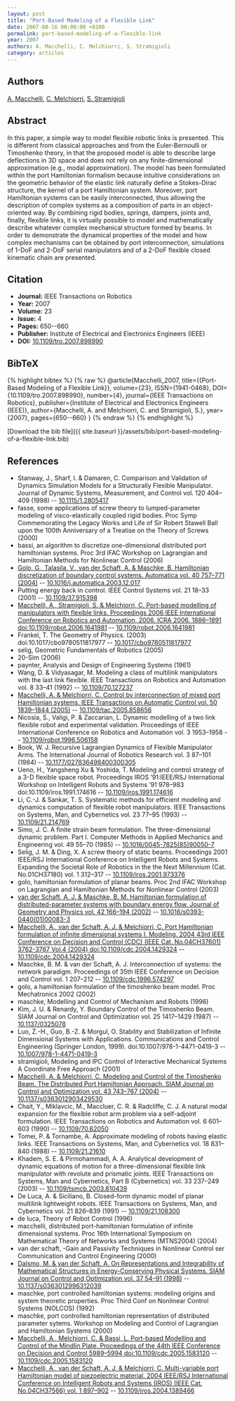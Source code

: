 ```yaml
---
layout: post
title: "Port-Based Modeling of a Flexible Link"
date: 2007-08-16 00:00:00 +0100
permalink: port-based-modeling-of-a-flexible-link
year: 2007
authors: A. Macchelli, C. Melchiorri, S. Stramigioli
category: articles
---
```

 
## Authors
[A. Macchelli](authors/alessandro-macchelli), [C. Melchiorri](authors/claudio-melchiorri), [S. Stramigioli](authors/stefano-stramigioli)
 
## Abstract
In this paper, a simple way to model flexible robotic links is presented. This is different from classical approaches and from the Euler-Bernoulli or Timoshenko theory, in that the proposed model is able to describe large deflections in 3D space and does not rely on any finite-dimensional approximation (e.g., modal approximation). The model has been formulated within the port Hamiltonian formalism because intuitive considerations on the geometric behavior of the elastic link naturally define a Stokes-Dirac structure, the kernel of a port Hamiltonian system. Moreover, port Hamiltonian systems can be easily interconnected, thus allowing the description of complex systems as a composition of parts in an object-oriented way. By combining rigid bodies, springs, dampers, joints and, finally, flexible links, it is virtually possible to model and mathematically describe whatever complex mechanical structure formed by beams. In order to demonstrate the dynamical properties of the model and how complex mechanisms can be obtained by port interconnection, simulations of 1-DoF and 2-DoF serial manipulators and of a 2-DoF flexible closed kinematic chain are presented.
 
## Citation
- **Journal:** IEEE Transactions on Robotics
- **Year:** 2007
- **Volume:** 23
- **Issue:** 4
- **Pages:** 650--660
- **Publisher:** Institute of Electrical and Electronics Engineers (IEEE)
- **DOI:** [10.1109/tro.2007.898990](https://doi.org/10.1109/tro.2007.898990)
 
## BibTeX
{% highlight bibtex %}
{% raw %}
@article{Macchelli_2007,
  title={{Port-Based Modeling of a Flexible Link}},
  volume={23},
  ISSN={1941-0468},
  DOI={10.1109/tro.2007.898990},
  number={4},
  journal={IEEE Transactions on Robotics},
  publisher={Institute of Electrical and Electronics Engineers (IEEE)},
  author={Macchelli, A. and Melchiorri, C. and Stramigioli, S.},
  year={2007},
  pages={650--660}
}
{% endraw %}
{% endhighlight %}
 
[Download the bib file]({{ site.baseurl }}/assets/bib/port-based-modeling-of-a-flexible-link.bib)
 
## References
- Stanway, J., Sharf, I. & Damaren, C. Comparison and Validation of Dynamics Simulation Models for a Structurally Flexible Manipulator. Journal of Dynamic Systems, Measurement, and Control vol. 120 404–409 (1998) -- [10.1115/1.2805417](https://doi.org/10.1115/1.2805417)
- fasse, some applications of screw theory to lumped-parameter modeling of visco-elastically coupled rigid bodies. Proc Symp Commemorating the Legacy Works and Life of Sir Robert Stawell Ball upon the 100th Anniversary of a Treatise on the Theory of Screws (2000)
- bassi, an algorithm to discretize one-dimensional distributed port hamiltonian systems. Proc 3rd IFAC Workshop on Lagrangian and Hamiltonian Methods for Nonlinear Control (2006)
- [Golo, G., Talasila, V., van der Schaft, A. & Maschke, B. Hamiltonian discretization of boundary control systems. Automatica vol. 40 757–771 (2004)](hamiltonian-discretization-of-boundary-control-systems) -- [10.1016/j.automatica.2003.12.017](https://doi.org/10.1016/j.automatica.2003.12.017)
- Putting energy back in control. IEEE Control Systems vol. 21 18–33 (2001) -- [10.1109/37.915398](https://doi.org/10.1109/37.915398)
- [Macchelli, A., Stramigioli, S. & Melchiorri, C. Port-based modelling of manipulators with flexible links. Proceedings 2006 IEEE International Conference on Robotics and Automation, 2006. ICRA 2006. 1886–1891 doi:10.1109/robot.2006.1641981](port-based-modelling-of-manipulators-with-flexible-links) -- [10.1109/robot.2006.1641981](https://doi.org/10.1109/robot.2006.1641981)
- Frankel, T. The Geometry of Physics. (2003) doi:10.1017/cbo9780511817977 -- [10.1017/cbo9780511817977](https://doi.org/10.1017/cbo9780511817977)
- selig, Geometric Fundamentals of Robotics (2005)
- 20-Sim (2006)
- paynter, Analysis and Design of Engineering Systems (1961)
- Wang, D. & Vidyasagar, M. Modeling a class of multilink manipulators with the last link flexible. IEEE Transactions on Robotics and Automation vol. 8 33–41 (1992) -- [10.1109/70.127237](https://doi.org/10.1109/70.127237)
- [Macchelli, A. & Melchiorri, C. Control by interconnection of mixed port Hamiltonian systems. IEEE Transactions on Automatic Control vol. 50 1839–1844 (2005)](control-by-interconnection-of-mixed-port-hamiltonian-systems) -- [10.1109/tac.2005.858656](https://doi.org/10.1109/tac.2005.858656)
- Nicosia, S., Valigi, P. & Zaccarian, L. Dynamic modelling of a two link flexible robot and experimental validation. Proceedings of IEEE International Conference on Robotics and Automation vol. 3 1953–1958 -- [10.1109/robot.1996.506158](https://doi.org/10.1109/robot.1996.506158)
- Book, W. J. Recursive Lagrangian Dynamics of Flexible Manipulator Arms. The International Journal of Robotics Research vol. 3 87–101 (1984) -- [10.1177/027836498400300305](https://doi.org/10.1177/027836498400300305)
- Ueno, H., Yangsheng Xu & Yoshida, T. Modeling and control strategy of a 3-D flexible space robot. Proceedings IROS ’91:IEEE/RSJ International Workshop on Intelligent Robots and Systems ’91 978–983 doi:10.1109/iros.1991.174616 -- [10.1109/iros.1991.174616](https://doi.org/10.1109/iros.1991.174616)
- Li, C.-J. & Sankar, T. S. Systematic methods for efficient modeling and dynamics computation of flexible robot manipulators. IEEE Transactions on Systems, Man, and Cybernetics vol. 23 77–95 (1993) -- [10.1109/21.214769](https://doi.org/10.1109/21.214769)
- Simo, J. C. A finite strain beam formulation. The three-dimensional dynamic problem. Part I. Computer Methods in Applied Mechanics and Engineering vol. 49 55–70 (1985) -- [10.1016/0045-7825(85)90050-7](https://doi.org/10.1016/0045-7825(85)90050-7)
- Selig, J. M. & Ding, X. A screw theory of static beams. Proceedings 2001 IEEE/RSJ International Conference on Intelligent Robots and Systems. Expanding the Societal Role of Robotics in the the Next Millennium (Cat. No.01CH37180) vol. 1 312–317 -- [10.1109/iros.2001.973376](https://doi.org/10.1109/iros.2001.973376)
- golo, hamiltonian formulation of planar beams. Proc 2nd IFAC Workshop on Lagrangian and Hamiltonian Methods for Nonlinear Control (2003)
- [van der Schaft, A. J. & Maschke, B. M. Hamiltonian formulation of distributed-parameter systems with boundary energy flow. Journal of Geometry and Physics vol. 42 166–194 (2002)](hamiltonian-formulation-of-distributed-parameter-systems-with-boundary-energy-flow) -- [10.1016/s0393-0440(01)00083-3](https://doi.org/10.1016/s0393-0440(01)00083-3)
- [Macchelli, A., van der Schaft, A. J. & Melchiorri, C. Port Hamiltonian formulation of infinite dimensional systems I. Modeling. 2004 43rd IEEE Conference on Decision and Control (CDC) (IEEE Cat. No.04CH37601) 3762-3767 Vol.4 (2004) doi:10.1109/cdc.2004.1429324](port-hamiltonian-formulation-of-infinite-dimensional-systems-i-modeling) -- [10.1109/cdc.2004.1429324](https://doi.org/10.1109/cdc.2004.1429324)
- Maschke, B. M. & van der Schaft, A. J. Interconnection of systems: the network paradigm. Proceedings of 35th IEEE Conference on Decision and Control vol. 1 207–212 -- [10.1109/cdc.1996.574297](https://doi.org/10.1109/cdc.1996.574297)
- golo, a hamiltonian formulation of the timoshenko beam model. Proc Mechatronics 2002 (2002)
- maschke, Modelling and Control of Mechanism and Robots (1996)
- Kim, J. U. & Renardy, Y. Boundary Control of the Timoshenko Beam. SIAM Journal on Control and Optimization vol. 25 1417–1429 (1987) -- [10.1137/0325078](https://doi.org/10.1137/0325078)
- Luo, Z.-H., Guo, B.-Z. & Morgul, O. Stability and Stabilization of Infinite Dimensional Systems with Applications. Communications and Control Engineering (Springer London, 1999). doi:10.1007/978-1-4471-0419-3 -- [10.1007/978-1-4471-0419-3](https://doi.org/10.1007/978-1-4471-0419-3)
- stramigioli, Modeling and IPC Control of Interactive Mechanical Systems A Coordinate Free Approach (2001)
- [Macchelli, A. & Melchiorri, C. Modeling and Control of the Timoshenko Beam. The Distributed Port Hamiltonian Approach. SIAM Journal on Control and Optimization vol. 43 743–767 (2004)](modeling-and-control-of-the-timoshenko-beam-the-distributed-port-hamiltonian-approach) -- [10.1137/s0363012903429530](https://doi.org/10.1137/s0363012903429530)
- Chait, Y., Miklavcic, M., Maccluer, C. R. & Radcliffe, C. J. A natural modal expansion for the flexible robot arm problem via a self-adjoint formulation. IEEE Transactions on Robotics and Automation vol. 6 601–603 (1990) -- [10.1109/70.62050](https://doi.org/10.1109/70.62050)
- Tomei, P. & Tornambe, A. Approximate modeling of robots having elastic links. IEEE Transactions on Systems, Man, and Cybernetics vol. 18 831–840 (1988) -- [10.1109/21.21610](https://doi.org/10.1109/21.21610)
- Khadem, S. E. & Pirmohammadi, A. A. Analytical development of dynamic equations of motion for a three-dimensional flexible link manipulator with revolute and prismatic joints. IEEE Transactions on Systems, Man and Cybernetics, Part B (Cybernetics) vol. 33 237–249 (2003) -- [10.1109/tsmcb.2003.810439](https://doi.org/10.1109/tsmcb.2003.810439)
- De Luca, A. & Siciliano, B. Closed-form dynamic model of planar multilink lightweight robots. IEEE Transactions on Systems, Man, and Cybernetics vol. 21 826–839 (1991) -- [10.1109/21.108300](https://doi.org/10.1109/21.108300)
- de luca, Theory of Robot Control (1996)
- macchelli, distributed port-hamiltonian formulation of infinite dimensional systems. Proc 16th International Symposium on Mathematical Theory of Networks and Systems (MTNS2004) (2004)
- van der schaft, -Gain and Passivity Techniques in Nonlinear Control ser Communication and Control Engineering (2000)
- [Dalsmo, M. & van der Schaft, A. On Representations and Integrability of Mathematical Structures in Energy-Conserving Physical Systems. SIAM Journal on Control and Optimization vol. 37 54–91 (1998)](on-representations-and-integrability-of-mathematical-structures-in-energy-conserving-physical-systems) -- [10.1137/s0363012996312039](https://doi.org/10.1137/s0363012996312039)
- maschke, port controlled hamiltonian systems: modeling origins and system theoretic properties. Proc Third Conf on Nonlinear Control Systems (NOLCOS) (1992)
- maschke, port controlled hamiltonian representation of distributed parameter sytems. Workshop on Modeling and Control of Lagrangian and Hamiltonian Systems (2000)
- [Macchelli, A., Melchiorri, C. & Bassi, L. Port-based Modelling and Control of the Mindlin Plate. Proceedings of the 44th IEEE Conference on Decision and Control 5989–5994 doi:10.1109/cdc.2005.1583120](port-based-modelling-and-control-of-the-mindlin-plate) -- [10.1109/cdc.2005.1583120](https://doi.org/10.1109/cdc.2005.1583120)
- [Macchelli, A., van der Schaft, A. J. & Melchiorri, C. Multi-variable port Hamiltonian model of piezoelectric material. 2004 IEEE/RSJ International Conference on Intelligent Robots and Systems (IROS) (IEEE Cat. No.04CH37566) vol. 1 897–902](multi-variable-port-hamiltonian-model-of-piezoelectric-material) -- [10.1109/iros.2004.1389466](https://doi.org/10.1109/iros.2004.1389466)

